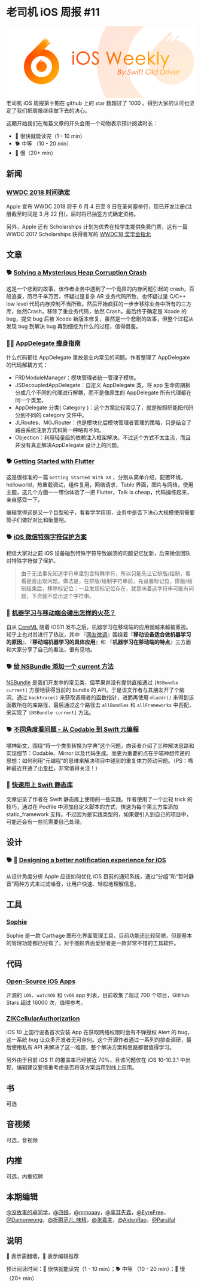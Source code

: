# 老司机 iOS 周报 #11

![ios-weekly](../assets/ios-weekly.png)
老司机 iOS 周报第十期在 github 上的 star 数超过了 1000 。得到大家的认可也坚定了我们把周报继续做下去的决心。

这期开始我们在每篇文章的开头会用一个动物表示预计阅读时长：

- 🐎 很快就能读完（1 - 10 min）
- 🐕 中等 （10 - 20 min）
- 🐢 慢（20+ min）

## 新闻

### [WWDC 2018 时间确定](https://developer.apple.com/wwdc/)

Apple 宣布 WWDC 2018 将于 6 月 4 日至 8 日在圣何塞举行，现已开发注册(注册截至时间是 3 月 22 日)，届时将已抽签方式确定资格。

另外，Apple 还有 Scholarships 计划为优秀在校学生提供免费门票，这有一篇 WWDC 2017 Scholarships 获得者写的 [WWDC18 奖学金指北](https://apollozhu.github.io/2018/03/16/wwdc18-scholarships-info-cn/)

## 文章

### 🐕 [Solving a Mysterious Heap Corruption Crash](https://topologyeyewear.github.io/engineering-blog/2018/03/07/heap_corruption/)

这是一个悲剧的故事，该作者业务中遇到了一个诡异的内存问题引起的 crash，百般追查，历尽千辛万苦，怀疑过是复杂 AR 业务代码所致，也怀疑过是 C/C++ low level 代码内存控制不当所致。然后开始疯狂的一步步移除业务中所有的三方库，依然Crash，移除了重业务代码，依然 Crash，最后终于确定是 Xcode 的 bug，提交 bug 后被 Xcode 新版本修复，虽然是一个悲剧的故事，但整个过程从发现 bug 到解决 bug 再到细挖为什么的过程，值得借鉴。

### 🐢🌟 [AppDelegate 瘦身指南](http://kyson.cn/index.php/archives/105/)

什么代码都往 AppDelegate 里放是业内常见的问题。作者整理了 AppDelegate 的代码解耦方式：
- FRDModuleManager：模块管理者统一管理子模块。
- JSDecoupledAppDelegate：自定义 AppDelegate 类，将 app 生命周期拆分成几个不同的代理进行解耦，而不是像原生的 AppDelegate 所有代理都在同一个类里。
- AppDelegate 分类( Category )：这个方案比较常见了，就是按照职能把代码分到不同的 category 文件中。
- JLRoutes、MGJRouter：也是模块化后模块管理者管理的策略，只是结合了路由系统注册方式和第一种略有不同。
- Objection：利用轻量级的依赖注入框架解决。不过这个方式不太主流，而且并没有真正解决AppDelegate 设计上的问题。

### 🐕 [Getting Started with Flutter](https://www.raywenderlich.com/188257/getting-started-with-flutter)

这是很标准的一篇 `Getting Started With XX` ，分别从简单介绍，配置环境，helloworld，热重载调试，组件复用，网络请求，Table 界面，图片与网络，使用主题，这几个方面一一带你体验了一把 Flutter，Talk is cheap，代码操练起来，亲自感受一下。

编辑觉得这是又一个巨型轮子，看看学学用用，业务中是否下决心大规模使用需要筒子们做好对比和衡量吧。

### 🐕 [iOS 微信特殊字符保护方案](https://mp.weixin.qq.com/s/3xmpJqn361HGtUloOVsIZg)

相信大家对之前 iOS 设备碰到特殊字符导致崩溃的问题记忆犹新，后来微信团队对特殊字符做了保护。
> 由于无法事先知道字符串里包含特殊字符，所以只能先让它排版/绘制，看看是否出现问题。做法是，在排版/绘制字符串前，先设置标记位，排版/绘制结束后，移除标记位；一旦发现标记位存在，就意味着这字符串可能有问题，下次就不显示这个字符串。

### 🐎 [机器学习与移动端会碰出怎样的火花？](https://www.zhihu.com/question/65957269)

自从 [CoreML](https://developer.apple.com/documentation/coreml) 随着 iOS11 发布之后，机器学习在移动端的应用就越来越被重视。知乎上也对其进行了热议，其中 『[网友微调](https://www.zhihu.com/people/breaknever/activities)』围绕着『**移动设备适合做机器学习的原因**』、『**移动端机器学习的具体应用**』和 『**机器学习在移动端的特点**』三方面和大家分享了自己的看法，很有见地。

### 🐕 [给 NSBundle 添加一个 current 方法](http://bou.io/NSBundle.current.html)

[NSBundle](https://developer.apple.com/documentation/foundation/bundle) 是我们开发中的常见类，但苹果并没有提供直接通过 `[NSBundle current]` 方便地获得当前的 bundle 的 API。于是该文作者与其朋友开了个脑洞，通过 `backtrace()` 来获取调用者的函数指针，进而再使用 `dladdr()` 来得到该函数所在的库路径，最后通过这个路径去 `allBundles` 和 `allFrameworks` 中匹配，来实现了 `[NSBundle current]` 方法。

### 🐕 [不同角度看问题 - 从 Codable 到 Swift 元编程](https://onevcat.com/2018/03/swift-meta/)

喵神新文，围绕“将一个类型转换为字典”这个问题，向读者介绍了三种解决思路和实现细节：Codable、Mirror 以及代码生成。而更为重要的点在于喵神想传递的思想：如何利用“元编程”的思维来解决项目中碰到的重复体力劳动问题。（PS：喵神最近开通了[小专栏](https://xiaozhuanlan.com/onevcat)，非常值得关注！）

### 🐎 [快速用上 Swift 静态库](https://blog.dianqk.org/2018/03/08/use-static-framework/)

文章记录了作者在 Swift 静态库上使用的一些实践。作者使用了一个比较 trick 的技巧，通过在 Podfile 中添加自定义脚本的方式，快速为每个第三方库添加 static_framework 支持。不过因为是实践类型的，如果要引入到自己的项目中，可能还会有一些坑需要自己处理。

## 设计

### 🐕 🚧 [Designing a better notification experience for iOS](https://uxdesign.cc/designing-a-better-notification-experience-for-ios-def1df8e89e8)

从设计角度分析 Apple 应该如何优化 iOS 目前的通知系统，通过“分组”和“暂时静音”两种方式来过滤噪音，让用户快速、轻松地理解信息。

## 工具

### [Sophie](https://marcosantadev.com/portfolio/macos-app-sophie/)

Sophie 是一款 Carthage 图形化界面管理工具，目前功能还比较简陋，但是基本的管理功能都已经有了。对于图形界面爱好者是一款非常不错的工具软件。


## 代码

### [Open-Source iOS Apps](https://github.com/dkhamsing/open-source-ios-apps)

开源的 `iOS`、`watchOS` 和 `tvOS` app 列表，目前收集了超过 700 个项目，GitHub Stars 超过 16000 次，值得参考。

### [ZIKCellularAuthorization](https://github.com/Zuikyo/ZIKCellularAuthorization)

iOS 10 上国行设备首次安装 App 在获取网络权限时会有不弹授权 Alert 的 bug，这一系统 bug 让众多开发者无可奈何。这个开源作者通过一系列的排查调研，最后使用私有 API 来解决了这一难题，整个解决方案和思路都很值得学习。

另外由于目前 iOS 11 的覆盖率已经接近 70%，且该问题仅在 iOS 10-10.3.1 中出现，编辑建议要慎重考虑是否将该方案运用到线上应用。

## 书

可选

## 音视频

可选，音视频

## 内推

可选，内推招聘

## 本期编辑

[@没故事的卓同学](https://weibo.com/1926303682/profile)，[@四娘](https://kemchenj.github.io)，[@mmoaay](https://weibo.com/u/1302422271)，[@享耳先森](https://github.com/iblacksun)，[@EyreFree](https://weibo.com/eyrefree777)，[@Damonwong](https://weibo.com/damonone)，[@折腾范儿_味精](http://weibo.com/agvicking)，[@张嘉夫](https://weibo.com/2949394297)，[@AidenRao](https://weibo.com/AidenRao)，[@Parsifal](https://weibo.com/parsifalchang)

## 说明

🚧 表示需翻墙，🌟 表示编辑推荐

预计阅读时间：🐎 很快就能读完（1 - 10 min）；🐕 中等 （10 - 20 min）；🐢 慢（20+ min）
